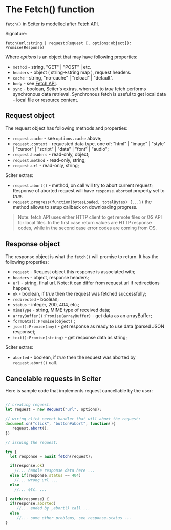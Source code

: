 
# The Fetch() function

`fetch()` in Sciter is modelled after [Fetch API](https://developer.mozilla.org/en-US/docs/Web/API/Fetch_API).

Signature:

`fetch(url:string | request:Request [, options:object]): Promise(Response)` 

Where _options_ is an object that may have following properties:

* `method` - string, "GET" | "POST" | etc. 
* `headers` - object ( string->string map ), request headers. 
* `cache` - string, "no-cache" | "reload" | "default".
* `body` - see [Fetch API](https://developer.mozilla.org/en-US/docs/Web/API/Fetch_API).
* `sync` - boolean, Sciter's extras, when set to _true_ fetch performs synchronous data retrieval. Synchronous fetch is useful to get local data - local file or resource content.

## Request object

The request object has following methods and properties:

* `request.cache` - see `options.cache` above;
* `request.context` - requested data type, one of: "html" | "image" | "style" | "cursor" | "script" | "data" | "font" | "audio";
* `request.headers` - read-only, object;
* `request.method` - read-only, string;
* `request.url` - read-only, string;

Sciter extras:

* `request.abort()` - method, on call will try to abort current request; Response of aborted request will have `response.aborted` property set to _true_.
* `request.progress(function(bytesLoaded, totalBytes) {...})` the method allows to setup callback on downloading progress.

> Note: fetch API uses either HTTP client to get remote files or OS API for local files. In the first case return values are HTTP response codes, while in the second case error codes are coming from OS.
  
## Response object

The response object is what the `fetch()` will promise to return. It has the following properties:

* `request` - Request object this response is associated with;
* `headers` - object, response headers;
* `url` - string, final url. Note: it can differ from request.url if redirections happen;
* `ok` - boolean, if _true_ then the request was fetched successfully;
* `redirected` - boolean;
* `status` - integer, 200, 404, etc.;
* `mimeType` - string, MIME type of received data;
* `arrayBuffer():Promise(arrayBuffer)` - get data as an arrayBuffer;
* `formData():Promise(object)` ;
* `json():Promise(any)` - get response as ready to use data (parsed JSON response);
* `text():Promise(string)` - get response data as string;

Sciter extras:
* `aborted` - boolean, if _true_ then the request was aborted by `request.abort()` call.  


## Cancelable requests in Sciter

Here is sample code that implements request cancellable by the user:
```JavaScript

// creating request:
let request = new Request("url", options);

// wiring click eevent handler that will abort the request:
document.on("click", "button#abort", function(){
   request.abort();  
})

// issuing the request:

try {
  let response = await fetch(request);

  if(response.ok)
    //... handle response data here ...
  else if(response.status == 404)
    //... wrong url ...
  else 
    //... etc. ...

} catch(response) {
  if(response.aborted)
     //... ended by ,abort() call ...
  else
     //... some other problems, see response.status ...
}
```
  
  
  
